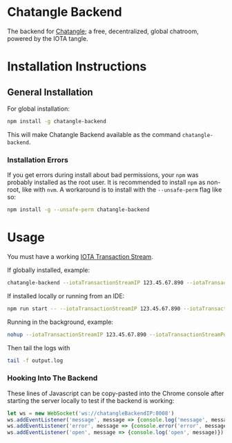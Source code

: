 # Chatangle Backend
The backend for [Chatangle](https://github.com/pRizz/Chatangle); a free, decentralized, global chatroom, powered by the IOTA tangle.

# Installation Instructions

## General Installation
For global installation:

```bash
npm install -g chatangle-backend
```

This will make Chatangle Backend available as the command `chatangle-backend`.

### Installation Errors
If you get errors during install about bad permissions, your `npm` was probably installed as the root user. It is recommended to install `npm` as non-root, like with `nvm`. A workaround is to install with the `--unsafe-perm` flag like so:

```bash
npm install -g --unsafe-perm chatangle-backend
```

# Usage
You must have a working [IOTA Transaction Stream](https://github.com/pRizz/IOTA-Transaction-Stream).

If globally installed, example:

```bash
chatangle-backend --iotaTransactionStreamIP 123.45.67.890 --iotaTransactionStreamPort 8008 --isIotaTransactionStreamSecured false --webSocketServerPort 8008
```

If installed locally or running from an IDE:

```bash
npm run start -- --iotaTransactionStreamIP 123.45.67.890 --iotaTransactionStreamPort 8008 --isIotaTransactionStreamSecured false --webSocketServerPort 8008
```

Running in the background, example: 

```bash
nohup --iotaTransactionStreamIP 123.45.67.890 --iotaTransactionStreamPort 8008 --isIotaTransactionStreamSecured false --webSocketServerPort 8008 >> output.log &
```

Then tail the logs with 

```bash
tail -f output.log
```

### Hooking Into The Backend

These lines of Javascript can be copy-pasted into the Chrome console after starting the server locally to test if the backend is working:

```Javascript
let ws = new WebSocket('ws://chatangleBackendIP:8008')
ws.addEventListener('message', message => {console.log('message', message)})
ws.addEventListener('error', message => {console.error('error', message)})
ws.addEventListener('open', message => {console.log('open', message)})
```